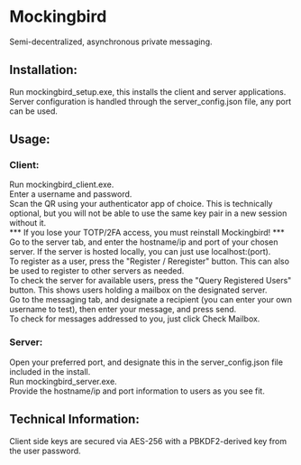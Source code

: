 # Mockingbird  
Semi-decentralized, asynchronous private messaging.  

## Installation:  
  Run mockingbird_setup.exe, this installs the client and server applications.  
  Server configuration is handled through the server_config.json file, any port can be used.  

## Usage:  

### Client:  
  Run mockingbird_client.exe.  
  Enter a username and password.  
  Scan the QR using your authenticator app of choice. This is technically optional, but you will not be able to use the same key pair in a new session without it.  
  *** If you lose your TOTP/2FA access, you must reinstall Mockingbird! ***  
  Go to the server tab, and enter the hostname/ip and port of your chosen server. If the server is hosted locally, you can just use localhost:(port).  
  To register as a user, press the "Register / Reregister" button. This can also be used to register to other servers as needed.  
  To check the server for available users, press the "Query Registered Users" button. This shows users holding a mailbox on the designated server.  
  Go to the messaging tab, and designate a recipient (you can enter your own username to test), then enter your message, and press send.  
  To check for messages addressed to you, just click Check Mailbox.

### Server:  
  Open your preferred port, and designate this in the server_config.json file included in the install.  
  Run mockingbird_server.exe.  
  Provide the hostname/ip and port information to users as you see fit.
    
## Technical Information:  
  Client side keys are secured via AES-256 with a PBKDF2-derived key from the user password.
